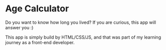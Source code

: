 # Age Calculator
Do you want to know how long you lived?
If you are curious, this app will answer you :)

This app is simply build by HTML/CSS/JS, and that was part of my learning journey as a front-end developer.
